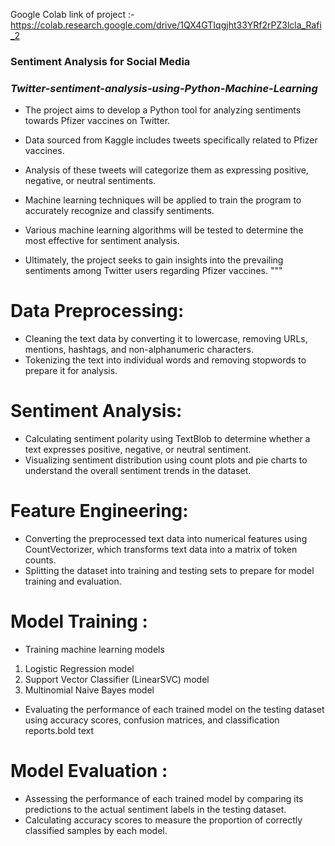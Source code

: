  



Google Colab link of project :-
    https://colab.research.google.com/drive/1QX4GTIqgjht33YRf2rPZ3lcla_Rafi_2

### ****Sentiment Analysis for Social Media****
### ***Twitter-sentiment-analysis-using-Python-Machine-Learning***

* The project aims to develop a Python tool for analyzing sentiments towards Pfizer vaccines on Twitter.
*  Data sourced from Kaggle includes tweets specifically related to Pfizer vaccines.

*   Analysis of these tweets will categorize them as expressing positive, negative, or neutral sentiments.
*  Machine learning techniques will be applied to train the program to accurately recognize and classify sentiments.

*   Various machine learning algorithms will be tested to determine the most effective for sentiment analysis.
*   Ultimately, the project seeks to gain insights into the prevailing sentiments among Twitter users regarding Pfizer vaccines.
"""


# Data Preprocessing:


*   Cleaning the text data by converting it to lowercase, removing URLs, mentions, hashtags, and non-alphanumeric characters.
*   Tokenizing the text into individual words and removing stopwords to prepare it for analysis.


# Sentiment Analysis:

*   Calculating sentiment polarity using TextBlob to determine whether a text expresses positive, negative, or neutral sentiment.
*  Visualizing sentiment distribution using count plots and pie charts to understand the overall sentiment trends in the dataset.



# Feature Engineering:

*   Converting the preprocessed text data into numerical features using CountVectorizer, which transforms text data into a matrix of token counts.
*  Splitting the dataset into training and testing sets to prepare for model training and evaluation.


# Model Training :

*  Training machine learning models
  1. Logistic Regression model
  2. Support Vector Classifier (LinearSVC) model
  3.   Multinomial Naive Bayes model
*  Evaluating the performance of each trained model on the testing dataset using accuracy scores, confusion matrices, and classification reports.bold text



# Model Evaluation :

*   Assessing the performance of each trained model by comparing its predictions to the actual sentiment labels in the testing dataset.
*  Calculating accuracy scores to measure the proportion of correctly classified samples by each model.

